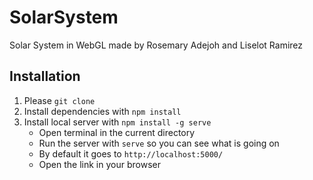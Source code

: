 # SolarSystem
Solar System in WebGL made by Rosemary Adejoh and Liselot Ramirez

## Installation
1. Please `git clone`
2. Install dependencies with `npm install`
3. Install local server with `npm install -g serve`
    - Open terminal in the current directory
    - Run the server with `serve` so you can see what is going on
    - By default it goes to `http://localhost:5000/`
    - Open the link in your browser